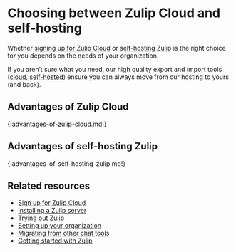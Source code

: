 # Choosing between Zulip Cloud and self-hosting

Whether [signing up for Zulip Cloud](/new/) or [self-hosting
Zulip][install-self-hosted] is the right choice for you depends on the
needs of your organization.

If you aren’t sure what you need, our high quality export and import
tools ([cloud][export-cloud], [self-hosted][export-self-hosted])
ensure you can always move from our hosting to yours (and back).

## Advantages of Zulip Cloud

{!advantages-of-zulip-cloud.md!}

## Advantages of self-hosting Zulip

{!advantages-of-self-hosting-zulip.md!}

## Related resources

* [Sign up for Zulip Cloud](/new/)
* [Installing a Zulip server](https://zulip.readthedocs.io/en/stable/production/install.html)
* [Trying out Zulip](/help/trying-out-zulip)
* [Setting up your organization](/help/getting-your-organization-started-with-zulip)
* [Migrating from other chat tools](/help/migrating-from-other-chat-tools)
* [Getting started with Zulip](/help/getting-started-with-zulip)

[install-self-hosted]: https://zulip.readthedocs.io/en/stable/production/install.html
[export-cloud]: /help/export-your-organization
[export-self-hosted]: https://zulip.readthedocs.io/en/latest/production/export-and-import.html
